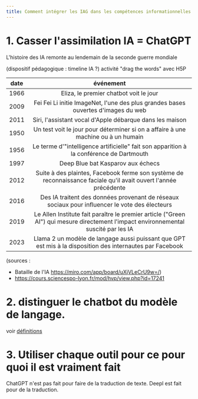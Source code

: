 ```yaml
---
title: Comment intégrer les IAG dans les compétences informationnelles des étudiants
---
```


# 1. Casser l'assimilation IA = ChatGPT

L'histoire des IA remonte au lendemain de la seconde guerre mondiale

(dispositif pédagogique : timeline IA ?)
activité "drag the words" avec H5P 

| date | événement |
| :---: | :---:|
| 1966 | Eliza, le premier chatbot voit le jour |
| 2009 | Fei Fei Li initie ImageNet, l'une des plus grandes bases ouvertes d'images du web |
| 2011 | Siri, l'assistant vocal d'Apple débarque dans les maison |
| 1950 | Un test voit le jour pour déterminer si on a affaire à une machine ou à un humain |
| 1956 | Le terme d'"intelligence artificielle" fait son apparition à la conférence de Dartmouth
| 1997 | Deep Blue bat Kasparov aux échecs
| 2012 | Suite à des plaintes, Facebook ferme son système de reconnaissance faciale qu'il avait ouvert l'année précédente |
| 2016 | Des IA traitent des données provenant de réseaux sociaux pour influencer le vote des électeurs |
| 2019 | Le Allen Institute fait paraître le premier article ("Green AI") qui mesure directement l'impact environnemental suscité par les IA 
| 2023 | Llama 2 un modèle de langage aussi puissant que GPT est mis à la disposition des internautes par Facebook |


(sources : 
- Bataille de l'IA https://miro.com/app/board/uXjVLeCrU9w=/)
- https://cours.sciencespo-lyon.fr/mod/hvp/view.php?id=17241


# 2. distinguer le chatbot du modèle de langage. 

voir [définitions](definitions.md)

# 3. Utiliser chaque outil pour ce pour quoi il est vraiment fait

ChatGPT n'est pas fait pour faire de la traduction de texte. Deepl est fait pour de la traduction. 

